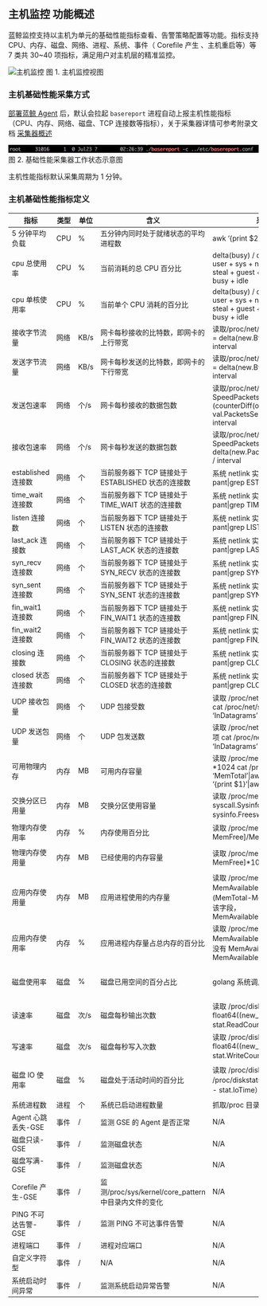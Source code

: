 ## 主机监控 功能概述 

蓝鲸监控支持以主机为单元的基础性能指标查看、告警策略配置等功能。指标支持 CPU、内存、磁盘、网络、进程、系统、事件（ Corefile 产生 、主机重启等）等 7 类共 30~40 项指标，满足用户对主机层的精准监控。

![主机监控](../media/host_monitor.gif)
图 1. 主机监控视图

### 主机基础性能采集方式 

[部署蓝鲸 Agent](5.1/节点管理/快速入门/agent0.md) 后，默认会拉起 `basereport` 进程自动上报主机性能指标（CPU、内存、网络、磁盘、TCP 连接数等指标），关于采集器详情可参考附录文档 [采集器概述](../二次开发/plugins.md)

![](../media/15367250851552.jpg)
图 2. 基础性能采集器工作状态示意图

主机性能指标默认采集周期为 1 分钟。

### 主机基础性能指标定义 

| 指标               | 类型 | 单位 | 含义                                                | 采集方法(Linux)                                                                                                                                                   | 采集方法(Windows)                                                                                                                                                                                                    |
| ------------------ | ---- | ---- | --------------------------------------------------- | ----------------------------------------------------------------------------------------------------------------------------------------------------------------- | -------------------------------------------------------------------------------------------------------------------------------------------------------------------------------------------------------------------- |
| 5 分钟平均负载      | CPU  | %    | 五分钟内同时处于就绪状态的平均进程数                | awk ‘{print $2}’ /proc/loadavg                                                                                                                                    | N/A                                                                                                                                                                                                                  |
| cpu 总使用率        | CPU  | %    | 当前消耗的总 CPU 百分比                               | delta(busy) / delta(total) * 100 busy = user + sys + nice + iowait + irq + softirq + steal + guest + guestnice + stolen total = busy + idle                       | for /f “tokens=1,2,* delims==” %i in (‘wmic path Win32_PerfFormattedData_Counters_ProcessorInformation where "Name=’_Total’" get PercentIdleTime/value &#124; findstr PercentIdleTime’) do (set /a 100-%j)           |
| cpu 单核使用率      | CPU  | %    | 当前单个 CPU 消耗的百分比                             | delta(busy) / delta(total) * 100 busy = user + sys + nice + iowait + irq + softirq + steal + guest + guestnice + stolen total = busy + idle                       | for /f “tokens=1,2,* delims==” %i in (‘wmic path Win32_PerfFormattedData_Counters_ProcessorInformation where “not name like ‘%Total%’” get PercentIdleTime/value &#124; findstr PercentIdleTime’) do (set /a 100-%j) |
| 接收字节流量       | 网络 | KB/s | 网卡每秒接收的比特数，即网卡的上行带宽              | 读取/proc/net/dev 文件 第 1 项 SpeedRecv = delta(new.BytesRecv, old.BytesRecv) / interval                                                                             | wmic path Win32_PerfRawData_Tcpip_NetworkInterface get BytesReceivedPersec/value &#124; findstr BytesReceivedPersec                                                                                                  |
| 发送字节流量       | 网络 | KB/s | 网卡每秒发送的比特数，即网卡的下行带宽              | 读取/proc/net/dev 文件第 9 项 SpeedSent = delta(new.BytesSent, old.BytesSent) / interval                                                                              | wmic path Win32_PerfRawData_Tcpip_NetworkInterface get BytesSentPersec/value &#124; findstr BytesSentPersec                                                                                                          |
| 发送包速率         | 网络 | 个/s | 网卡每秒接收的数据包数                              | 读取/proc/net/dev 文件 第 10 项 SpeedPacketsSent = (counterDiff(once.Stat[i].PacketsSent, val.PacketsSent, NetCoutnerMaxSize)) / interval                            | wmic path Win32_PerfRawData_Tcpip_NetworkInterface get PacketsSentPersec/value &#124; findstr PacketsSentPersec                                                                                                      |
| 接收包速率         | 网络 | 个/s | 网卡每秒发送的数据包数                              | 读取/proc/net/dev 文件 第 2 项 SpeedPacketsRecv = delta(new.PacketsRecv, old.PacketsRecv) / interval                                                                 | wmic path Win32_PerfRawData_Tcpip_NetworkInterface get PacketsReceivedPersec/value &#124; findstr PacketsReceivedPersec                                                                                              |
| established 连接数  | 网络 | 个   | 当前服务器下 TCP 链接处于 ESTABLISHED 状态的连接数      | 系统 netlink 实现 验证方法 netstat -pant&#124;grep ESTABLISHED                                                                                                       | netstat -ano -p tcp &#124; more +4 &#124; find " ESTABLISHED "                                                                                                                                                       |
| time_wait 连接数    | 网络 | 个   | 当前服务器下 TCP 链接处于 TIME_WAIT 状态的连接数        | 系统 netlink 实现 验证方法 netstat -pant&#124;grep TIME_WAIT                                                                                                         | netstat -ano -p tcp &#124; more +4 &#124; find " TIME_WAIT "                                                                                                                                                         |
| listen 连接数       | 网络 | 个   | 当前服务器下 TCP 链接处于 LISTEN 状态的连接数           | 系统 netlink 实现 验证方法 netstat -pant&#124;grep LISTEN                                                                                                            | netstat -ano -p tcp &#124; more +4 &#124; find " LISTENING "                                                                                                                                                         |
| last_ack 连接数     | 网络 | 个   | 当前服务器下 TCP 链接处于 LAST_ACK 状态的连接数         | 系统 netlink 实现 验证方法 netstat -pant&#124;grep LAST_ACK                                                                                                          | netstat -ano -p tcp &#124; more +4 &#124; find " LAST_ACK "                                                                                                                                                          |
| syn_recv 连接数     | 网络 | 个   | 当前服务器下 TCP 链接处于 SYN_RECV 状态的连接数         | 系统 netlink 实现 验证方法 netstat -pant&#124;grep SYNC_RECV                                                                                                         | netstat -ano -p tcp &#124; more +4 &#124; find " SYN_RECV "                                                                                                                                                          |
| syn_sent 连接数     | 网络 | 个   | 当前服务器下 TCP 链接处于 SYN_SENT 状态的连接数         | 系统 netlink 实现 验证方法 netstat -pant&#124;grep SYNC_SENT                                                                                                         | netstat -ano -p tcp &#124; more +4 &#124; find " SYN_SENT "                                                                                                                                                          |
| fin_wait1 连接数    | 网络 | 个   | 当前服务器下 TCP 链接处于 FIN_WAIT1 状态的连接数        | 系统 netlink 实现 验证方法 netstat -pant&#124;grep FIN_WAIT1                                                                                                         | netstat -ano -p tcp &#124; more +4 &#124; find " FIN_WAIT_1 "                                                                                                                                                        |
| fin_wait2 连接数    | 网络 | 个   | 当前服务器下 TCP 链接处于 FIN_WAIT2 状态的连接数        | 系统 netlink 实现 验证方法 netstat -pant&#124;grep FIN_WAIT2                                                                                                         | netstat -ano -p tcp &#124; more +4 &#124; find " FIN_WAIT_2 "                                                                                                                                                        |
| closing 连接数      | 网络 | 个   | 当前服务器下 TCP 链接处于 CLOSING 状态的连接数          | 系统 netlink 实现 验证方法 netstat -pant&#124;grep CLOSING                                                                                                           | netstat -ano -p tcp &#124; more +4 &#124; find " CLOSING "                                                                                                                                                           |
| closed 状态连接数   | 网络 | 个   | 当前服务器下 TCP 链接处于 CLOSED 状态的连接数           | 系统 netlink 实现 验证方法 netstat -pant&#124;grep CLOSED                                                                                                            | netstat -ano -p tcp &#124; more +4 &#124; find " CLOSE "                                                                                                                                                             |
| UDP 接收包量        | 网络 | 个   | UDP 包接受数                                         | 读取 /proc/net/snmp 文件 InDatagrams 项 cat /proc/net/snmp&#124;grep Udp:&#124;grep -v ‘InDatagrams’&#124;awk ‘{print $2}’                                         | wmic path Win32_PerfFormattedData_Tcpip_UDPv4 get DatagramsReceivedPersec/value                                                                                                                                      |
| UDP 发送包量        | 网络 | 个   | UDP 包发送数                                         | 读取 /proc/net/snmp 文件 OutDatagrams 项 cat /proc/net/snmp&#124;grep Udp:&#124;grep -v ‘InDatagrams’&#124;awk ‘{print $5}’                                        | 读取/proc/net/dev 文件 第 2 项 SpeedPacketsRecv = delta(new.PacketsRecv, old.PacketsRecv) / interval                                                                                                                    |
| 可用物理内存       | 内存 | MB   | 可用内存容量                                        | 读取 /proc/meminfo 文件 MemTotal 字段*1024 cat /proc/meminfo &#124;grep ‘MemTotal’&#124;awk -F ‘:’ ‘{print $2}’&#124;awk ‘{print $1}’&#124;awk ‘{print $1 * 1024}’ | for /f “tokens=1,2,* delims==” %i in (‘wmic OS get FreePhysicalMemory/value&#124; findstr FreePhysicalMemory’) do (set /a %j/1024)                                                                                   |
| 交换分区已用量     | 内存 | MB   | 交换分区使用容量                                    | 读取 /proc/meminfo 文件 golang 系统调用 syscall.Sysinfo sysinfo.Totalswap - sysinfo.Freeswap 验证方法 free -m                                                        | wmic os get TotalSwapSpaceSize/value                                                                                                                                                                                 |
| 物理内存使用率     | 内存 | %    | 内存使用百分比                                      | 读取 /proc/meminfo 文件[MemTotal-MemFree]/MemTotal*100.0                                                                                                          | wmic os get FreePhysicalMemory,TotalVisibleMemorySize/value                                                                                                                                                          |
| 物理内存使用量     | 内存 | MB   | 已经使用的内存容量                                  | 读取 /proc/meminfo 文件[MemTotal-MemFree]*1024                                                                                                                    | wmic os get FreePhysicalMemory,TotalVisibleMemorySize/value &#124; findstr “FreePhysicalMemory TotalVisibleMemorySize”                                                                                               |
| 应用内存使用量     | 内存 | MB   | 应用进程使用的内存量                                | 读取 /proc/meminfo 文件 如果有 MemAvailable 字段（不同系统版本有差异）(MemTotal-MemAvailable)/1024,如果没有该字段，MemAvailable=MemFree+Buffers+Cached              | N/A                                                                                                                                                                                                                  |
| 应用内存使用率     | 内存 | %    | 应用进程内存量占总内存的百分比                      | 读取 /proc/meminfo 文件 (MemTotal-MemAvailable)/（MemTotal*100.0），如果没有 MemAvailable 字段，则 MemAvailable=MemFree+Buffers+Cached                               | N/A                                                                                                                                                                                                                  |
| 磁盘使用率         | 磁盘 | %    | 磁盘已用空间的百分占比                              | golang 系统调用 syscall.Statfs 相当于 df                                                                                                                            | for /f “tokens=1,2,* delims==” %i in (‘wmic path Win32_PerfFormattedData_PerfDisk_LogicalDisk where “name like ‘%:%’” get PercentFreeSpace/value &#124; findstr PercentFreeSpace’) do (set /a 100-%j)                |
| 读速率             | 磁盘 | 次/s | 磁盘每秒输出次数                                    | 读取 /proc/diskstats 每一行的第四项 float64((new_stat.ReadCount - stat.ReadCount)) / 60 只上报逻辑分区                                                            | wmic path Win32_PerfFormattedData_PerfDisk_LogicalDisk get DiskReadsPersec/value                                                                                                                                     |
| 写速率             | 磁盘 | 次/s | 磁盘每秒写入次数                                    | 读取 /proc/diskstats 第 8 项 float64((new_stat.WriteCount - stat.WriteCount)) / 60 只上报逻辑分区                                                                    | wmic path Win32_PerfFormattedData_PerfDisk_LogicalDisk get DiskWritesPersec/value                                                                                                                                    |
| 磁盘 IO 使用率       | 磁盘 | %    | 磁盘处于活动时间的百分比                            | 读取 /proc/diskstats 文件读取 /proc/diskstats 第 13 项 （new_stat.IoTime - stat.IoTime）/60.0 / 1000.0                                                               | for /f “tokens=1,2,* delims==” %i in (‘wmic path Win32_PerfFormattedData_PerfDisk_LogicalDisk where "Name=’_Total’" get PercentIdleTime/value &#124; findstr PercentIdleTime’) do (set /a 100-%j)                    |
| 系统进程数         | 进程 | 个   | 系统已启动进程数量                                  | 抓取/proc 目录下所有子目录数量                                                                                                                                    | wmic path win32_process get ProcessId/value                                                                                                                                                                          |
| Agent 心跳丢失-GSE  | 事件 | /    | 监测 GSE 的 Agent 是否正常                              | N/A                                                                                                                                                               | N/A                                                                                                                                                                                                                  |
| 磁盘只读-GSE       | 事件 | /    | 监测磁盘状态                                        | N/A                                                                                                                                                               | N/A                                                                                                                                                                                                                  |
| 磁盘写满-GSE       | 事件 | /    | 监测磁盘状态                                        | N/A                                                                                                                                                               | N/A                                                                                                                                                                                                                  |
| Corefile 产生-GSE   | 事件 | /    | 监测/proc/sys/kernel/core_pattern 中目录内文件的变化 | N/A                                                                                                                                                               | N/A                                                                                                                                                                                                                  |
| PING 不可达告警-GSE | 事件 | /    | 监测 PING 不可达事件告警                              | N/A                                                                                                                                                               | N/A                                                                                                                                                                                                                  |
| 进程端口           | 事件 | /    | 进程对应端口                                        | N/A                                                                                                                                                               | wmic path win32_process get */value 和 netstat -ano                                                                                                                                                                  |
| 自定义字符型       | 事件 | /    | N/A                                                 | N/A                                                                                                                                                               | N/A                                                                                                                                                                                                                  |
| 系统启动时间异常   | 事件 | /    | 监测系统启动异常告警                                | N/A                                                                                                                                                               | N/A                                                                                                                                                                                                                  |
